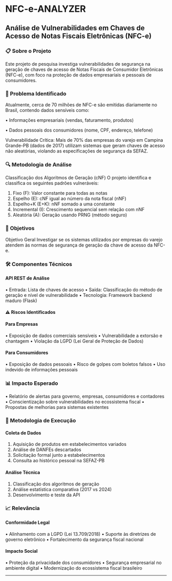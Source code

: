 # NFC-e-ANALYZER

## Análise de Vulnerabilidades em Chaves de Acesso de Notas Fiscais Eletrônicas (NFC-e)


### 📋 Sobre o Projeto
Este projeto de pesquisa investiga vulnerabilidades de segurança na geração de chaves de acesso de Notas Fiscais de Consumidor Eletrônicas (NFC-e), com foco na proteção de dados empresariais e pessoais de consumidores.

### 🎯 Problema Identificado

Atualmente, cerca de 70 milhões de NFC-e são emitidas diariamente no Brasil, contendo dados sensíveis como:

•	Informações empresariais (vendas, faturamento, produtos)

•	Dados pessoais dos consumidores (nome, CPF, endereço, telefone)

Vulnerabilidade Crítica: Mais de 70% das empresas do varejo em Campina Grande-PB (dados de 2017) utilizam sistemas que geram chaves de acesso não aleatórias, violando as especificações de segurança da SEFAZ.

### 🔍 Metodologia de Análise

Classificação dos Algoritmos de Geração (cNF)
O projeto identifica e classifica os seguintes padrões vulneráveis:
1.	Fixo (F): Valor constante para todas as notas
2.	Espelho (E): cNF igual ao número da nota fiscal (nNF)
3.	Espelho+K (E+K): nNF somado a uma constante
4.	Incremental (I): Crescimento sequencial sem relação com nNF
5.	Aleatória (A): Geração usando PRNG (método seguro)

### 🎯 Objetivos
Objetivo Geral
Investigar se os sistemas utilizados por empresas do varejo atendem às normas de segurança de geração da chave de acesso da NFC-e.

### 🛠️ Componentes Técnicos

#### API REST de Análise
•	Entrada: Lista de chaves de acesso
•	Saída: Classificação do método de geração e nível de vulnerabilidade
•	Tecnologia: Framework backend maduro (Flask)

#### ⚠️ Riscos Identificados
#### Para Empresas
•	Exposição de dados comerciais sensíveis
•	Vulnerabilidade a extorsão e chantagem
•	Violação da LGPD (Lei Geral de Proteção de Dados)

#### Para Consumidores
•	Exposição de dados pessoais
•	Risco de golpes com boletos falsos
•	Uso indevido de informações pessoais

### 📊 Impacto Esperado
•	Relatório de alertas para governo, empresas, consumidores e contadores
•	Conscientização sobre vulnerabilidades no ecossistema fiscal
•	Propostas de melhorias para sistemas existentes

### 🔧 Metodologia de Execução

#### Coleta de Dados

1.	Aquisição de produtos em estabelecimentos variados
2.	Análise de DANFEs descartados
3.	Solicitação formal junto a estabelecimentos
4.	Consulta ao histórico pessoal na SEFAZ-PB

#### Análise Técnica
1.	Classificação dos algoritmos de geração
2.	Análise estatística comparativa (2017 vs 2024)
3.	Desenvolvimento e teste da API

### 📈 Relevância

#### Conformidade Legal

•	Alinhamento com a LGPD (Lei 13.709/2018)
•	Suporte às diretrizes de governo eletrônico
•	Fortalecimento da segurança fiscal nacional

#### Impacto Social
•	Proteção da privacidade dos consumidores
•	Segurança empresarial no ambiente digital
•	Modernização do ecossistema fiscal brasileiro
________________________________________
